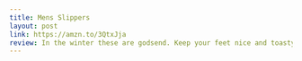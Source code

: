 ```yaml
---
title: Mens Slippers
layout: post
link: https://amzn.to/3QtxJja
review: In the winter these are godsend. Keep your feet nice and toasty
---
```

